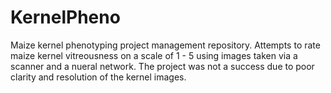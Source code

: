 # KernelPheno
Maize kernel phenotyping project management repository. Attempts to rate maize kernel vitreousness on a scale of 1 - 5 using images taken via a scanner and a nueral network. The project was not a success due to poor clarity and resolution of the kernel images. 
